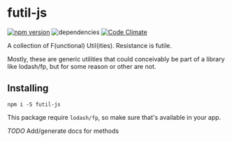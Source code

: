 # futil-js
[![npm version](https://badge.fury.io/js/futil-js.svg)](https://badge.fury.io/js/futil-js) ![dependencies](https://david-dm.org/smartprocure/futil-js.svg) [![Code Climate](https://codeclimate.com/github/smartprocure/futil-js/badges/gpa.svg)](https://codeclimate.com/github/smartprocure/futil-js)


A collection of F(unctional) Util(ities). Resistance is futile.

Mostly, these are generic utilities that could conceivably be part of a library like lodash/fp, but for some reason or other are not.

## Installing

`npm i -S futil-js`

This package require `lodash/fp`, so make sure that's available in your app.


*TODO* Add/generate docs for methods